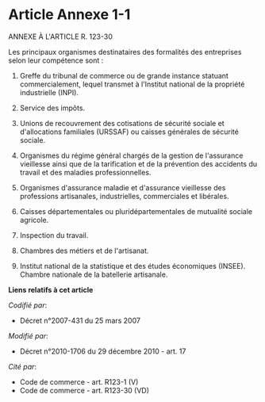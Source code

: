 # Article Annexe 1-1

ANNEXE À L'ARTICLE R. 123-30

Les principaux organismes destinataires des formalités des entreprises selon leur compétence sont : 

1. Greffe du tribunal de commerce ou de grande instance statuant commercialement, lequel transmet à l'Institut national de la
propriété industrielle (INPI). 

2. Service des impôts. 

3. Unions de recouvrement des cotisations de sécurité sociale et d'allocations familiales (URSSAF) ou caisses générales de
sécurité sociale. 

4. Organismes du régime général chargés de la gestion de l'assurance vieillesse ainsi que de la tarification et de la
prévention des accidents du travail et des maladies professionnelles. 

5. Organismes d'assurance maladie et d'assurance vieillesse des professions artisanales, industrielles, commerciales et
libérales. 

6. Caisses départementales ou pluridépartementales de mutualité sociale agricole. 

7. Inspection du travail. 

8. Chambres des métiers et de l'artisanat. 

9. Institut national de la statistique et des études économiques (INSEE). Chambre nationale de la batellerie artisanale.

**Liens relatifs à cet article**

_Codifié par_:

  - Décret n°2007-431 du 25 mars 2007

_Modifié par_:

  - Décret n°2010-1706 du 29 décembre 2010 - art. 17

_Cité par_:

  - Code de commerce - art. R123-1 (V)
  - Code de commerce - art. R123-30 (VD)
